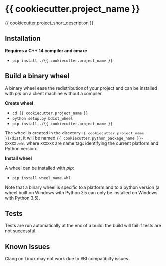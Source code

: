 {{ cookiecutter.project_name }}
==============

{{ cookiecutter.project_short_description }}


Installation
------------

**Requires a C++ 14 compiler and cmake**

 - `pip install ./{{ cookiecutter.project_name }}`

Build a binary wheel
--------------------
 
A binary wheel ease the redistribution of your project and can be installed with *pip* on a client machine without a compiler.

**Create wheel**

 - `cd {{ cookiecutter.project_name }}`
 - `python setup.py bdist_wheel`
 - `pip install ./{{ cookiecutter.project_name }}`
 
 The wheel is created in the directory `{{ cookiecutter.project_name }}/dist`, it will be named `{{ cookiecutter.python_package_name }}-XXXXX.whl` where `XXXXXX` are name tags identifying the current platform and Python version. 
 
**Install wheel**
 
A wheel can be installed with *pip*:
 
 - `pip install wheel_name.whl`
 
 Note that a binary wheel is specific to a platform and to a python version (a wheel built on Windows with Python 3.5 can only be installed on Windows with Python 3.5).

Tests
-----

Tests are run automatically at the end of a build: the build will fail if tests are not successful. 

Known Issues
------------

Clang on Linux may not work due to ABI compatibilty issues.
